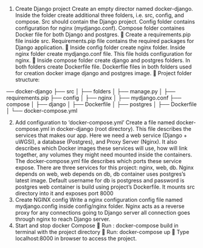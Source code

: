 1.	Create Django project
Create an empty director named docker-django. Inside the folder create additional three folders, i.e. src, config, and compose. Src should contain the Django project. Config folder contains configuration for nginx (mydjango.conf). Compose folder containes Docker file for both Django and postgres. 
	Create a requirements.pip file inside src.  Requirements.pip file contains the required packages for Django application.
	Inside config folder create nginx folder. Inside nginx folder create mydjango.conf file. This file holds configuration for nginx.
	Inside compose folder create django and postgres folders. In both folders create Dockerfile file. Dockerflie files in both folders used for creation docker image django and postgres image.
	Project folder structure:

── docker-django
    ├── src
    │   ├── folders
    │   ├── manage.py
    │    ├── requirements.pip
    ├── config
    │   ├── nginx
    │      ├── mydjango.conf
    ├── compose
    │   ├── django
    │      ├── Dockerfile
    │    ├── postgres
    │      ├── Dockerfile
    │ 
    └── docker-compose.yml

2.	Add configuration to ‘docker-compose.yml’
Create a file named docker-compose.yml in docker-django (root directory). This file describes the services that makes our app. Here we need a web service (Django + uWGSI), a database (Postgres), and Proxy Server (Nginx). It also describes which Docker images these services will use, how will link together, any volumes they might need mounted inside the containers. The docker-compose.yml file describes which ports these service expose. 
There are three services for this project: nginx, web, db. Nginx depends on web, web depends on db, db container uses postgres’s latest image. Default username for db is postgress and password is postgres web container is build using project’s Dockerfile. It mounts src directory into it and exposes port 8000
3.	Create NGINX config
Write a nginx configuration config file named mydjango.config inside config/nginx folder. Nginx acts as a reverse proxy for any connections going to Django server all connection goes through nginx to reach Django server.
4.	Start and stop docker Compose
	Run :  docker-compose build in terminal with the project directory
	Run:   docker-compose up 
	Type localhost:8000 in browser to access the project.



